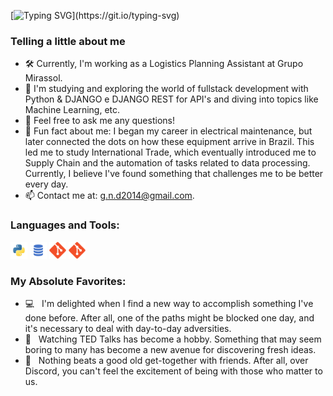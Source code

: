 [![Typing SVG](https://readme-typing-svg.demolab.com?font=Fira+Code&size=22&pause=500&color=37B8FF&center=true&random=false&width=435&lines=Hello+World!+I'm+Gabriel+Nathan+;And+i+very+happy+to+see+here!)](https://git.io/typing-svg)

### Telling a little about me

- 🛠  Currently, I'm working as a Logistics Planning Assistant at Grupo Mirassol.
- 🚀  I'm studying and exploring the world of fullstack development with Python & DJANGO e DJANGO REST for API's and diving into topics like Machine Learning, etc.
- 💬  Feel free to ask me any questions!
- 👾  Fun fact about me: I began my career in electrical maintenance, but later connected the dots on how these equipment arrive in Brazil. This led me to study International Trade, which eventually introduced me to Supply Chain and the automation of tasks related to data processing. Currently, I believe I've found something that challenges me to be better every day.
- 📫  Contact me at: [g.n.d2014@gmail.com](mailto:g.n.d2014@gmail.com).

### Languages and Tools:

<code><img height="27" src="https://raw.githubusercontent.com/github/explore/80688e429a7d4ef2fca1e82350fe8e3517d3494d/topics/python/python.png" alt="python"></code>
<code><img height="27" src="https://raw.githubusercontent.com/github/explore/80688e429a7d4ef2fca1e82350fe8e3517d3494d/topics/sql/sql.png" alt="sql"></code>
<code><img height="27" src="https://raw.githubusercontent.com/devicons/devicon/master/icons/git/git-original.svg" alt="git"></code>
<code><img height="27" src="https://raw.githubusercontent.com/devicons/devicon/master/icons/git/git-original.svg" alt="django"></code>

### My Absolute Favorites:

- 💻 &nbsp; I'm delighted when I find a new way to accomplish something I've done before. After all, one of the paths might be blocked one day, and it's necessary to deal with day-to-day adversities.
- 📰 &nbsp; Watching TED Talks has become a hobby. Something that may seem boring to many has become a new avenue for discovering fresh ideas.
- 🍕 &nbsp; Nothing beats a good old get-together with friends. After all, over Discord, you can't feel the excitement of being with those who matter to us.

